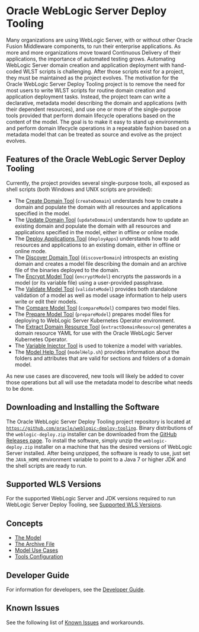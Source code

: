 # Oracle WebLogic Server Deploy Tooling

Many organizations are using WebLogic Server, with or without other Oracle Fusion Middleware components, to run their enterprise applications.  As more and more organizations move toward Continuous Delivery of their applications, the importance of automated testing grows.  Automating WebLogic Server domain creation and application deployment with hand-coded WLST scripts is challenging.  After those scripts exist for a project, they must be maintained as the project evolves.  The motivation for the Oracle WebLogic Server Deploy Tooling project is to remove the need for most users to write WLST scripts for routine domain creation and application deployment tasks.  Instead, the project team can write a declarative, metadata model describing the domain and applications (with their dependent resources), and use one or more of the single-purpose tools provided that perform domain lifecycle operations based on the content of the model.  The goal is to make it easy to stand up environments and perform domain lifecycle operations in a repeatable fashion based on a metadata model that can be treated as source and evolve as the project evolves.

## Features of the Oracle WebLogic Server Deploy Tooling

Currently, the project provides several single-purpose tools, all exposed as shell scripts (both Windows and UNIX scripts are provided):

- The [Create Domain Tool](create.md) (`createDomain`) understands how to create a domain and populate the domain with all resources and applications specified in the model.
- The [Update Domain Tool](update.md) (`updateDomain`) understands how to update an existing domain and populate the domain with all resources and applications specified in the model, either in offline or online mode.
- The [Deploy Applications Tool](deploy.md) (`deployApps`) understands how to add resources and applications to an existing domain, either in offline or online mode.
- The [Discover Domain Tool](discover.md) (`discoverDomain`) introspects an existing domain and creates a model file describing the domain and an archive file of the binaries deployed to the domain.
- The [Encrypt Model Tool](encrypt.md) (`encryptModel`) encrypts the passwords in a model (or its variable file) using a user-provided passphrase.
- The [Validate Model Tool](validate.md) (`validateModel`) provides both standalone validation of a model as well as model usage information to help users write or edit their models.
- The [Compare Model Tool](compare.md) (`compareModel`) compares two model files.
- The [Prepare Model Tool](prepare.md) (`prepareModel`) prepares model files for deploying to WebLogic Server Kubernetes Operator environment.
- The [Extract Domain Resource Tool](kubernetes.md) (`extractDomainResource`) generates a domain resource YAML for use with the Oracle WebLogic Server Kubernetes Operator.
- The [Variable Injector Tool](variable_injection.md) is used to tokenize a model with variables.
- The [Model Help Tool](model_help.md) (`modelHelp.sh`) provides information about the folders and attributes that are valid for sections and folders of a domain model.

As new use cases are discovered, new tools will likely be added to cover those operations but all will use the metadata model to describe what needs to be done.


## Downloading and Installing the Software

The Oracle WebLogic Server Deploy Tooling project repository is located at [`https://github.com/oracle/weblogic-deploy-tooling`](https://github.com/oracle/weblogic-deploy-tooling).  Binary distributions of the `weblogic-deploy.zip` installer can be downloaded from the [GitHub Releases page](https://github.com/oracle/weblogic-deploy-tooling/releases).  To install the software, simply unzip the `weblogic-deploy.zip` installer on a machine that has the desired versions of WebLogic Server installed.  After being unzipped, the software is ready to use, just set the `JAVA_HOME` environment variable to point to a Java 7 or higher JDK  and the shell scripts are ready to run.


## Supported WLS Versions

For the supported WebLogic Server and JDK versions required to run WebLogic Server Deploy Tooling, see [Supported WLS Versions](wls_versions.md).


## Concepts

- [The Model](model.md)
- [The Archive File](archive.md)
- [Model Use Cases](use_cases.md)
- [Tools Configuration](tool_configuration.md)

## Developer Guide

For information for developers, see the [Developer Guide](developer/developer_guide.md).

## Known Issues

See the following list of [Known Issues](KnownIssues.md) and workarounds.
